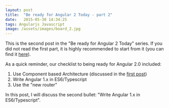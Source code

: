 ```yaml
---
layout: post
title:  "Be ready for Angular 2 Today - part 2"
date:   2015-05-30 14:34:25
tags: Angularjs Javascript
image: /assets/images/board_2.jpg
---
```


This is the second post in the "Be ready for Angular 2 Today" series. If you did not read the first part, it is highly recommended to start from it (you can find it [here](http://yanivefraim.github.io/2015/05/27/be-ready-for-angular2-today-part1.html)).

As a quick reminder, our checklist to being ready for Angular 2.0 included:

1. Use Component based Architecture (discussed in the [first post](http://yanivefraim.github.io/2015/05/27/be-ready-for-angular2-today-part1.html))
2. Write Angular 1.x in ES6/Typescript
3. Use the "new router"

In this post, I will discuss the second bullet: "Write Angular 1.x in ES6/Typescript".

[jekyll]:      http://jekyllrb.com
[jekyll-gh]:   https://github.com/jekyll/jekyll
[jekyll-help]: https://github.com/jekyll/jekyll-help
